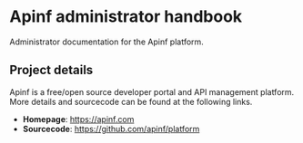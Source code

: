 # Apinf administrator handbook

Administrator documentation for the Apinf platform.

## Project details

Apinf is a free/open source developer portal and API management platform. More details and sourcecode can be found at the following links.

* **Homepage**: https://apinf.com
* **Sourcecode**: https://github.com/apinf/platform




